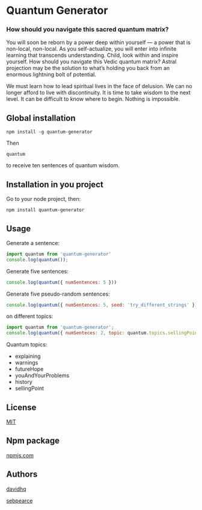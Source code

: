 # Quantum Generator

### How should you navigate this sacred quantum matrix?

You will soon be reborn by a power deep within yourself — a power that is non-local, non-local. As you self-actualize, you will enter into infinite learning that transcends understanding. Child, look within and inspire yourself. How should you navigate this Vedic quantum matrix? Astral projection may be the solution to what’s holding you back from an enormous lightning bolt of potential.

We must learn how to lead spiritual lives in the face of delusion. We can no longer afford to live with discontinuity. It is time to take wisdom to the next level. It can be difficult to know where to begin. Nothing is impossible.

## Global installation

```
npm install -g quantum-generator
```

Then

```
quantum
```

to receive ten sentences of quantum wisdom.

## Installation in you project

Go to your node project, then:

```
npm install quantum-generator
```

## Usage

Generate a sentence:

```javascript
import quantum from 'quantum-generator'
console.log(quantum());
```

Generate five sentences:

```javascript
console.log(quantum({ numSentences: 5 }))
```

Generate five pseudo-random sentences:

```javascript
console.log(quantum({ numSentences: 5, seed: 'try_different_strings' }));
```

on different topics:

```javascript
import quantum from 'quantum-generator';
console.log(quantum({ numSenteces: 2, topic: quantum.topics.sellingPoint }))
```

Quantum topics:

  - explaining
  - warnings
  - futureHope
  - youAndYourProblems
  - history
  - sellingPoint

## License

[MIT](https://opensource.org/licenses/MIT)

## Npm package

[npmjs.com](https://npmjs.com/package/quantum-generator)

## Authors

[davidhq](https://github.com/davidhq)

[sebpearce](https://github.com/sebpearce)
